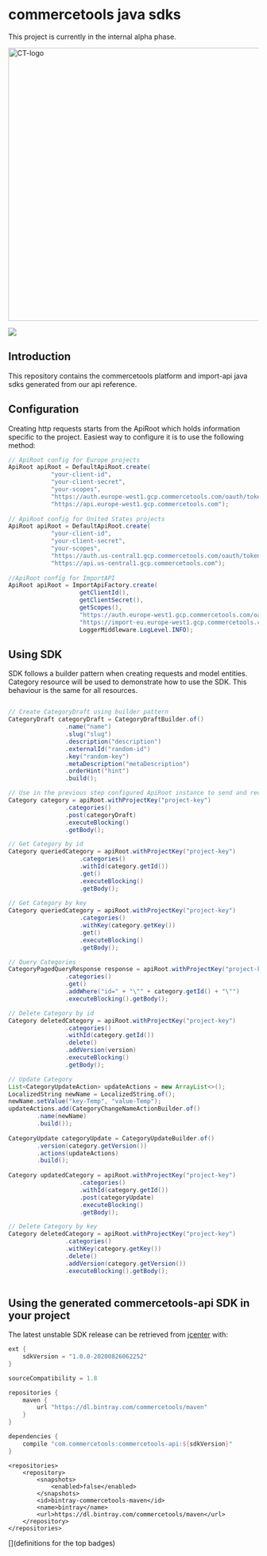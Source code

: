 # commercetools java sdks

This project is currently in the internal alpha phase.

<img src="http://dev.commercetools.com/assets/img/CT-logo.svg" width="550px" alt="CT-logo"></img>

[![][travis img]][travis]

## Introduction

This repository contains the commercetools platform and import-api java sdks generated from our api reference.

## Configuration

Creating http requests starts from the ApiRoot which  holds information specific to the project. Easiest way to configure it is to use the following method:

```java
// ApiRoot config for Europe projects
ApiRoot apiRoot = DefaultApiRoot.create(
            "your-client-id",
            "your-client-secret",
            "your-scopes",
            "https://auth.europe-west1.gcp.commercetools.com/oauth/token",
            "https://api.europe-west1.gcp.commercetools.com");
            
// ApiRoot config for United States projects
ApiRoot apiRoot = DefaultApiRoot.create(
            "your-client-id",
            "your-client-secret",
            "your-scopes",
            "https://auth.us-central1.gcp.commercetools.com/oauth/token",
            "https://api.us-central1.gcp.commercetools.com");
            
//ApiRoot config for ImportAPI
ApiRoot apiRoot = ImportApiFactory.create(
                    getClientId(),
                    getClientSecret(),
                    getScopes(),
                    "https://auth.europe-west1.gcp.commercetools.com/oauth/token",
                    "https://import-eu.europe-west1.gcp.commercetools.com",
                    LoggerMiddleware.LogLevel.INFO);

```

## Using SDK

SDK follows a builder pattern when creating requests and model entities. Category resource will be used to demonstrate how to use the SDK. This behaviour is the same for all resources.

```java

// Create CategoryDraft using builder pattern
CategoryDraft categoryDraft = CategoryDraftBuilder.of()
                .name("name")
                .slug("slug")
                .description("description")
                .externalId("random-id")
                .key("random-key")
                .metaDescription("metaDescription")
                .orderHint("hint")
                .build();

// Use in the previous step configured ApiRoot instance to send and receive a newly created Category
Category category = apiRoot.withProjectKey("project-key")
                .categories()
                .post(categoryDraft)
                .executeBlocking()
                .getBody();

// Get Category by id
Category queriedCategory = apiRoot.withProjectKey("project-key")
                    .categories()
                    .withId(category.getId())
                    .get()
                    .executeBlocking()
                    .getBody();
                    
// Get Category by key
Category queriedCategory = apiRoot.withProjectKey("project-key")
                    .categories()
                    .withKey(category.getKey())
                    .get()
                    .executeBlocking()
                    .getBody();

// Query Categories
CategoryPagedQueryResponse response = apiRoot.withProjectKey("project-key")
                .categories()
                .get()
                .addWhere("id=" + "\"" + category.getId() + "\"")
                .executeBlocking().getBody();

// Delete Category by id
Category deletedCategory = apiRoot.withProjectKey("project-key")
                .categories()
                .withId(category.getId())
                .delete()
                .addVersion(version)
                .executeBlocking()
                .getBody();

// Update Category
List<CategoryUpdateAction> updateActions = new ArrayList<>();
LocalizedString newName = LocalizedString.of();
newName.setValue("key-Temp", "value-Temp");
updateActions.add(CategoryChangeNameActionBuilder.of()
        .name(newName)
        .build());
        
CategoryUpdate categoryUpdate = CategoryUpdateBuilder.of()
        .version(category.getVersion())
        .actions(updateActions)
        .build();
        
Category updatedCategory = apiRoot.withProjectKey("project-key")
                    .categories()
                    .withId(category.getId())
                    .post(categoryUpdate)
                    .executeBlocking()
                    .getBody();

// Delete Category by key
Category deletedCategory = apiRoot.withProjectKey("project-key")
                .categories()
                .withKey(category.getKey())
                .delete()
                .addVersion(category.getVersion())
                .executeBlocking().getBody();
                
```
                
## Using the generated commercetools-api SDK in your project

The latest unstable SDK release can be retrieved from [jcenter](https://bintray.com/commercetools/maven/commercetools-java-sdks) with:

```gradle
ext {
    sdkVersion = "1.0.0-20200826062252"
}

sourceCompatibility = 1.8

repositories {
    maven {
        url "https://dl.bintray.com/commercetools/maven"
    }
}

dependencies {
    compile "com.commercetools:commercetools-api:${sdkVersion}"
}
```
```maven
<repositories>
    <repository>
        <snapshots>
            <enabled>false</enabled>
        </snapshots>
        <id>bintray-commercetools-maven</id>
        <name>bintray</name>
        <url>https://dl.bintray.com/commercetools/maven</url>
    </repository>
</repositories>
```


[](definitions for the top badges)

[travis]:https://travis-ci.com/commercetools/commercetools-sdk-java-v2?branch=master
[travis img]:https://api.travis-ci.com/commercetools/commercetools-sdk-java-v2.svg?branch=master

